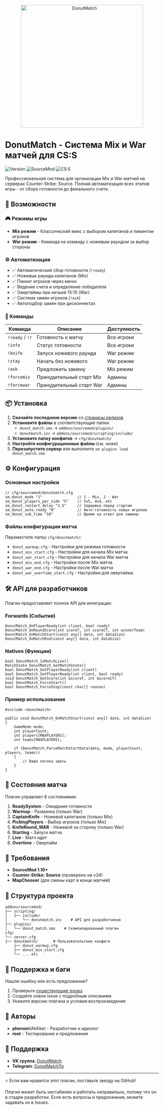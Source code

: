 <p align="center">
  <img width="400" height="400" alt="DonutMatch" src="https://github.com/user-attachments/assets/e23ba4f5-5091-40af-ba7c-89d365da4420" />
</p>

# DonutMatch - Система Mix и War матчей для CS:S

![Version](https://img.shields.io/badge/version-5.10--debug--struct--logger-blue)
![SourceMod](https://img.shields.io/badge/sourcemod-1.10+-green)
![CS:S](https://img.shields.io/badge/css-v34-orange)

Профессиональная система для организации Mix и War матчей на серверах Counter-Strike: Source. Полная автоматизация всех этапов игры - от сбора готовности до финального счета.

## 🚀 Возможности

### 🎮 Режимы игры
- **Mix режим** - Классический микс с выбором капитанов и пикингом игроков
- **War режим** - Команда на команду с ножевым раундом за выбор стороны

### ⚙️ Автоматизация
- ✅ Автоматический сбор готовности (`!ready`)
- ✅ Ножевые раунды капитанов (Mix)
- ✅ Пикинг игроков через меню
- ✅ Ведение счета и определение победителя
- ✅ Овертаймы при ничьей 15:15 (War)
- ✅ Система замен игроков (`!ask`)
- ✅ Автоподбор замен при дисконнектах

### 🎯 Команды
| Команда | Описание | Доступность |
|---------|----------|-------------|
| `!ready` / `!r` | Готовность к матчу | Все игроки |
| `!info` | Статус готовности | Все игроки |
| `!knife` | Запуск ножевого раунда | War режим |
| `!stay` | Начать без ножевого | War режим |
| `!ask` | Предложить замену | Mix режим |
| `!forcemix` | Принудительный старт Mix | Админы |
| `!forcewar` | Принудительный старт War | Админы |

## 📦 Установка

1. **Скачайте последнюю версию** со [страницы релизов](https://github.com/Akllike/DonutMatch/releases)
2. **Установите файлы** в соответствующие папки:
   - `donut_match.smx` → `addons/sourcemod/plugins/`
   - `donutmatch.inc` → `addons/sourcemod/scripting/include/`
3. **Установите папку конфигов** → `cfg/donutmatch/`
4. **Настройте конфигурационные файлы** (см. ниже)
5. **Перезапустите сервер** или выполните `sm plugins load donut_match.smx`

## ⚙️ Конфигурация

### Основные настройки
```sourcemod
// cfg/sourcemod/donutmatch.cfg
sm_donut_mode "1"                // 1 - Mix, 2 - War
sm_donut_players_per_side "5"    // 5v5, 4v4, etc
sm_donut_restart_delay "3.5"     // Задержка перед стартом
sm_donut_auto_ready "0"          // Авто-готовность новых игроков
sm_donut_sub_time "10"           // Время на ответ для замены
```

### Файлы конфигурации матча
Переместите папку `cfg/donutmatch/`:

- `donut_warmup.cfg` - Настройки для режима готовности
- `donut_mix_start.cfg` - Настройки для начала Mix матча  
- `donut_war_start.cfg` - Настройки для начала War матча
- `donut_mix_end.cfg` - Настройки после Mix матча
- `donut_war_end.cfg` - Настройки после War матча
- `donut_war_overtime_start.cfg` - Настройки для овертайма

## 🛠️ API для разработчиков

Плагин предоставляет полное API для интеграции:

### Forwards (События)
```sourcepawn
DonutMatch_OnPlayerReady(int client, bool ready)
DonutMatch_OnRoundScore(int scoreT, int scoreCT, int winnerTeam) 
DonutMatch_OnMatchStart(const any[] data, int dataSize)
DonutMatch_OnMatchEnd(const any[] data, int dataSize)
```

### Natives (Функции)
```sourcepawn
bool DonutMatch_IsMatchLive()
MatchState DonutMatch_GetMatchState()
bool DonutMatch_GetPlayerReady(int client)
bool DonutMatch_SetPlayerReady(int client, bool ready)
void DonutMatch_GetScore(int &scoreT, int &scoreCT)
bool DonutMatch_ForceStart()
bool DonutMatch_ForceStop(const char[] reason)
```

### Пример использования
```sourcepawn
#include <donutmatch>

public void DonutMatch_OnMatchStart(const any[] data, int dataSize)
{
    GameMode mode;
    int playerCount;
    int players[MAXPLAYERS];
    int teams[MAXPLAYERS];
    
    if (DonutMatch_ParseMatchStartData(data, mode, playerCount, players, teams))
    {
        // Ваша логика здесь
    }
}
```

## 🎨 Состояния матча

Плагин управляет 8 состояниями:
1. **ReadySystem** - Ожидание готовности
2. **Warmup** - Разминка (только War)
3. **CaptainKnife** - Ножевой капитанов (только Mix)
4. **PickingPlayers** - Выбор игроков (только Mix)
5. **KnifeRound_WAR** - Ножевой за сторону (только War)
6. **Starting** - Запуск матча
7. **Live** - Матч идет
8. **Overtime** - Овертайм

## 🔧 Требования

- **SourceMod 1.10+**
- **Counter-Strike: Source** (проверено на v34)
- **MapChooser** (для смены карт в конце матчей)

## 📁 Структура проекта

```
addons/sourcemod/
├── scripting/
│   ├── include/
│       └── donutmatch.inc    # API для разработчиков
├── plugins/
│   └── donut_match.smx    # Скомпилированный плагин
cfg/
└── server.cfg
├── donutmatch/       # Пользовательские конфиги
    ├── donut_warmup.cfg
    ├── donut_mix_start.cfg
    └── ... etc
```

## 🐛 Поддержка и баги

Нашли ошибку или есть предложение? 
1. Проверьте [существующие issues](https://github.com/Akllike/DonutMatch/issues)
2. Создайте новое issue с подробным описанием
3. Укажите версию плагина и условия воспроизведения

## 👥 Авторы

- **phenom**(Akllike) - Разработчик и идеолог
- **root** - Тестирование и предложения

## 💬 Поддержка

- **VK группа**: [DonutMatch](https://vk.com/jquerry)
- **Telegram**: [DonutMatchTg](https://t.me/donutmatch)

---

⭐ Если вам нравится этот плагин, поставьте звезду на GitHub!

Плагин может быть нестабилен и работать неправильно, потому что он в стадии разработки. Если есть вопросы и предложения, можете задавать их в Issues.
